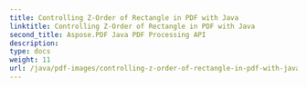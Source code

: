 ```yaml
---
title: Controlling Z-Order of Rectangle in PDF with Java
linktitle: Controlling Z-Order of Rectangle in PDF with Java
second_title: Aspose.PDF Java PDF Processing API
description: 
type: docs
weight: 11
url: /java/pdf-images/controlling-z-order-of-rectangle-in-pdf-with-java/
---
```

